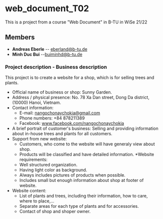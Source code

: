 # web_document_T02
This is a project from a course "Web Document" in B-TU in WiSe 21/22

## Members
* **Andreas Eberle** -- [eberland@b-tu.de](mailto:eberland@b-tu.de)
* **Minh Duc Bui** --[buiminhd@b-tu.de](mailto:buiminhd@b-tu.de)

### Project description - Business description
This project is to create a website for a shop, which is for selling trees and plants.

* Official name of business or shop: Sunny Garden.
* Address / physical presence: No. 78 Xa Dan street, Dong Da district, (10000) Hanoi, Vietnam.
* Contact information:
	+ E-mail: nangochonaychokia@gmail.com
	+ Phone numbers: +84 878211389
	+ Facebook: www.facebook.com/nangochonaychokia
* A brief portrait of customer's business: Selling and providing information about in-house trees and plants for all customers.
* Support from new website:
	+ Customers, who come to the website will have generaly view about shop.
	+ Products will be classified and have detailed information.
*Website requirements:
	+ Well structured organization.
	+ Having light color as background.
	+ Always includes pictures of products when possible.
	+ Includes small but enough information about shop at footer of website.
* Website content:
	+ List of plants and trees, including their information, how to care, where to place,...
	+ Separate areas for each type of plants and for accessories.
	+ Contact of shop and shoper owner.

